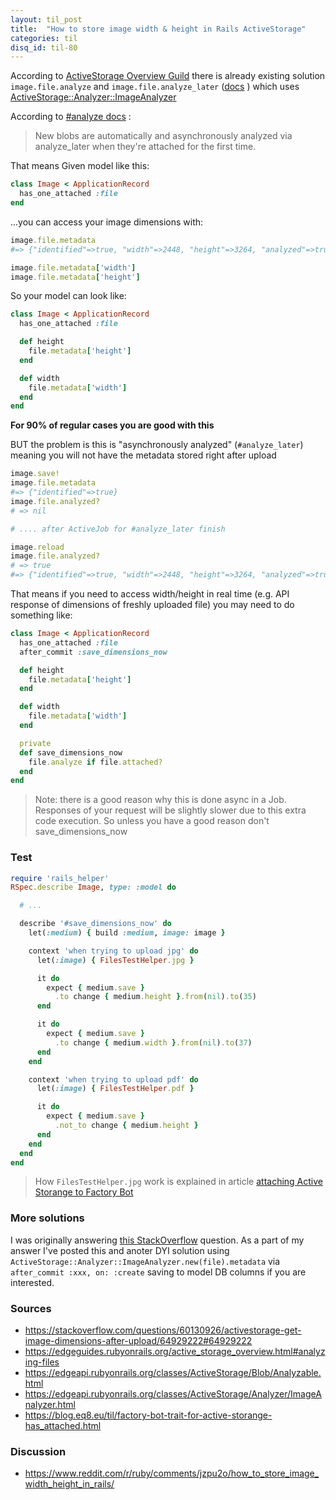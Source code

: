 ```yaml
---
layout: til_post
title:  "How to store image width & height in Rails ActiveStorage"
categories: til
disq_id: til-80
---
```




According to [ActiveStorage Overview Guild](https://edgeguides.rubyonrails.org/active_storage_overview.html#analyzing-files
) there is already existing solution `image.file.analyze` and `image.file.analyze_later` ([docs](https://edgeapi.rubyonrails.org/classes/ActiveStorage/Blob/Analyzable.html) ) which uses [ActiveStorage::Analyzer::ImageAnalyzer](https://edgeapi.rubyonrails.org/classes/ActiveStorage/Analyzer/ImageAnalyzer.html)

According to [#analyze docs](https://edgeapi.rubyonrails.org/classes/ActiveStorage/Blob/Analyzable.html) :

> New blobs are automatically and asynchronously analyzed via analyze_later when they're attached for the first time.

That means Given model like this:


```ruby
class Image < ApplicationRecord
  has_one_attached :file
end
```

...you can access your image dimensions with:

```ruby
image.file.metadata
#=> {"identified"=>true, "width"=>2448, "height"=>3264, "analyzed"=>true}

image.file.metadata['width']
image.file.metadata['height']
```

So your model can look like:

```ruby
class Image < ApplicationRecord
  has_one_attached :file

  def height
    file.metadata['height']
  end

  def width
    file.metadata['width']
  end
end
```

**For 90% of regular cases you are good with this**

BUT the problem is this is "asynchronously analyzed" (`#analyze_later`) meaning you will not have the metadata stored right after upload

```ruby
image.save!
image.file.metadata
#=> {"identified"=>true}
image.file.analyzed?
# => nil

# .... after ActiveJob for #analyze_later finish

image.reload
image.file.analyzed?
# => true
#=> {"identified"=>true, "width"=>2448, "height"=>3264, "analyzed"=>true}
```

That means if you need to access width/height in real time (e.g. API response of dimensions of freshly uploaded file) you may need to do something like:


```ruby
class Image < ApplicationRecord
  has_one_attached :file
  after_commit :save_dimensions_now

  def height
    file.metadata['height']
  end

  def width
    file.metadata['width']
  end

  private
  def save_dimensions_now
    file.analyze if file.attached?
  end
end
```

> Note: there is a good reason why this is done async in a Job. Responses of your request will be slightly slower due to this extra code execution. So unless you have a good reason don't save_dimensions_now


### Test

```ruby
require 'rails_helper'
RSpec.describe Image, type: :model do

  # ...

  describe '#save_dimensions_now' do
    let(:medium) { build :medium, image: image }

    context 'when trying to upload jpg' do
      let(:image) { FilesTestHelper.jpg }

      it do
        expect { medium.save }
          .to change { medium.height }.from(nil).to(35)
      end

      it do
        expect { medium.save }
          .to change { medium.width }.from(nil).to(37)
      end
    end

    context 'when trying to upload pdf' do
      let(:image) { FilesTestHelper.pdf }

      it do
        expect { medium.save }
          .not_to change { medium.height }
      end
    end
  end
end
```

> How `FilesTestHelper.jpg` work is explained in article [attaching Active Storange to Factory Bot](https://blog.eq8.eu/til/factory-bot-trait-for-active-storange-has_attached.html)

### More solutions

I was originally answering [this StackOverflow](https://stackoverflow.com/questions/60130926/activestorage-get-image-dimensions-after-upload/64929222#64929222) question.
As a part of my answer I've posted this and anoter DYI solution using `ActiveStorage::Analyzer::ImageAnalyzer.new(file).metadata` via `after_commit :xxx, on: :create` saving to model DB columns if you are interested.

### Sources

* <https://stackoverflow.com/questions/60130926/activestorage-get-image-dimensions-after-upload/64929222#64929222>
* <https://edgeguides.rubyonrails.org/active_storage_overview.html#analyzing-files>
* <https://edgeapi.rubyonrails.org/classes/ActiveStorage/Blob/Analyzable.html>
* <https://edgeapi.rubyonrails.org/classes/ActiveStorage/Analyzer/ImageAnalyzer.html>
* <https://blog.eq8.eu/til/factory-bot-trait-for-active-storange-has_attached.html>

### Discussion

* <https://www.reddit.com/r/ruby/comments/jzpu2o/how_to_store_image_width_height_in_rails/>

